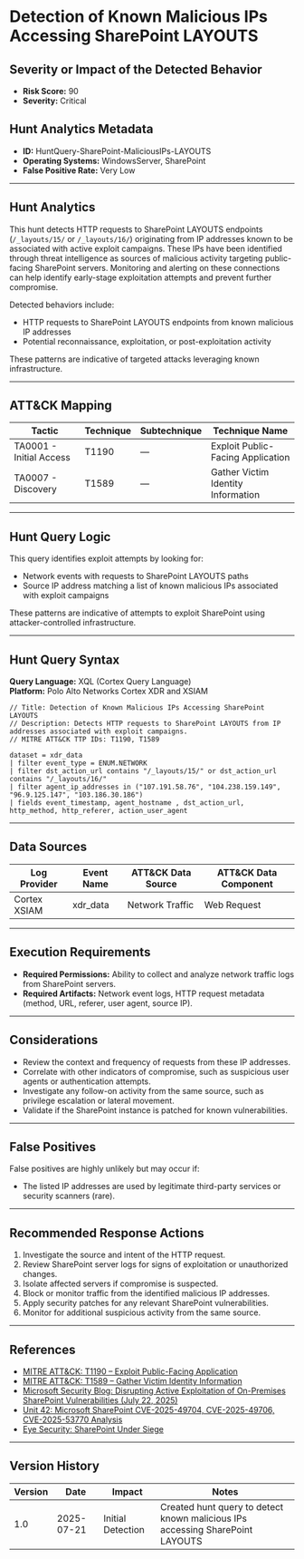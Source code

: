 # Detection of Known Malicious IPs Accessing SharePoint LAYOUTS

## Severity or Impact of the Detected Behavior
- **Risk Score:** 90
- **Severity:** Critical

## Hunt Analytics Metadata

- **ID:** HuntQuery-SharePoint-MaliciousIPs-LAYOUTS
- **Operating Systems:** WindowsServer, SharePoint
- **False Positive Rate:** Very Low

---

## Hunt Analytics

This hunt detects HTTP requests to SharePoint LAYOUTS endpoints (`/_layouts/15/` or `/_layouts/16/`) originating from IP addresses known to be associated with active exploit campaigns. These IPs have been identified through threat intelligence as sources of malicious activity targeting public-facing SharePoint servers. Monitoring and alerting on these connections can help identify early-stage exploitation attempts and prevent further compromise.

Detected behaviors include:

- HTTP requests to SharePoint LAYOUTS endpoints from known malicious IP addresses
- Potential reconnaissance, exploitation, or post-exploitation activity

These patterns are indicative of targeted attacks leveraging known infrastructure.

---

## ATT&CK Mapping

| Tactic                        | Technique   | Subtechnique | Technique Name                                 |
|------------------------------|-------------|--------------|-----------------------------------------------|
| TA0001 - Initial Access       | T1190       | —            | Exploit Public-Facing Application             |
| TA0007 - Discovery           | T1589       | —            | Gather Victim Identity Information            |

---

## Hunt Query Logic

This query identifies exploit attempts by looking for:

- Network events with requests to SharePoint LAYOUTS paths
- Source IP address matching a list of known malicious IPs associated with exploit campaigns

These patterns are indicative of attempts to exploit SharePoint using attacker-controlled infrastructure.

---

## Hunt Query Syntax

**Query Language:** XQL (Cortex Query Language)  
**Platform:** Polo Alto Networks Cortex XDR and XSIAM

```xql
// Title: Detection of Known Malicious IPs Accessing SharePoint LAYOUTS
// Description: Detects HTTP requests to SharePoint LAYOUTS from IP addresses associated with exploit campaigns.
// MITRE ATT&CK TTP IDs: T1190, T1589

dataset = xdr_data   
| filter event_type = ENUM.NETWORK  
| filter dst_action_url contains "/_layouts/15/" or dst_action_url contains "/_layouts/16/"    
| filter agent_ip_addresses in ("107.191.58.76", "104.238.159.149", "96.9.125.147", "103.186.30.186") 
| fields event_timestamp, agent_hostname , dst_action_url, http_method, http_referer, action_user_agent  
```

---

## Data Sources

| Log Provider   | Event Name   | ATT&CK Data Source | ATT&CK Data Component |
|---------------|--------------|--------------------|-----------------------|
| Cortex XSIAM  | xdr_data     | Network Traffic    | Web Request           |

---

## Execution Requirements

- **Required Permissions:** Ability to collect and analyze network traffic logs from SharePoint servers.
- **Required Artifacts:** Network event logs, HTTP request metadata (method, URL, referer, user agent, source IP).

---

## Considerations

- Review the context and frequency of requests from these IP addresses.
- Correlate with other indicators of compromise, such as suspicious user agents or authentication attempts.
- Investigate any follow-on activity from the same source, such as privilege escalation or lateral movement.
- Validate if the SharePoint instance is patched for known vulnerabilities.

---

## False Positives

False positives are highly unlikely but may occur if:

- The listed IP addresses are used by legitimate third-party services or security scanners (rare).

---

## Recommended Response Actions

1. Investigate the source and intent of the HTTP request.
2. Review SharePoint server logs for signs of exploitation or unauthorized changes.
3. Isolate affected servers if compromise is suspected.
4. Block or monitor traffic from the identified malicious IP addresses.
5. Apply security patches for any relevant SharePoint vulnerabilities.
6. Monitor for additional suspicious activity from the same source.

---

## References

- [MITRE ATT&CK: T1190 – Exploit Public-Facing Application](https://attack.mitre.org/techniques/T1190/)
- [MITRE ATT&CK: T1589 – Gather Victim Identity Information](https://attack.mitre.org/techniques/T1589/)
- [Microsoft Security Blog: Disrupting Active Exploitation of On-Premises SharePoint Vulnerabilities (July 22, 2025)](https://www.microsoft.com/en-us/security/blog/2025/07/22/disrupting-active-exploitation-of-on-premises-sharepoint-vulnerabilities/)
- [Unit 42: Microsoft SharePoint CVE-2025-49704, CVE-2025-49706, CVE-2025-53770 Analysis](https://unit42.paloaltonetworks.com/microsoft-sharepoint-cve-2025-49704-cve-2025-49706-cve-2025-53770/)
- [Eye Security: SharePoint Under Siege](https://research.eye.security/sharepoint-under-siege/)

---

## Version History

| Version | Date       | Impact            | Notes                                                                                      |
|---------|------------|-------------------|--------------------------------------------------------------------------------------------|
| 1.0     | 2025-07-21 | Initial Detection | Created hunt query to detect known malicious IPs accessing SharePoint LAYOUTS |

